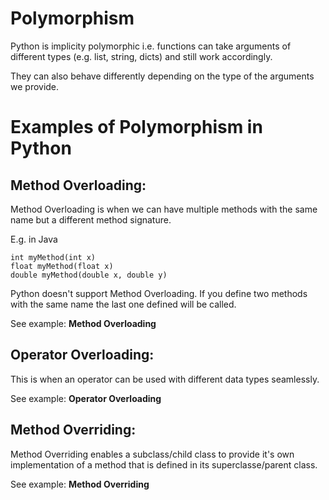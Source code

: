 # Polymorphism
Python is implicity polymorphic i.e. functions can take arguments of different types (e.g. list, string, dicts) and still work accordingly.

They can also behave differently depending on the type of the arguments we provide.

# Examples of Polymorphism in Python
## Method Overloading:
Method Overloading is when we can have multiple methods with the same name but a different method signature.

E.g. in Java

```
int myMethod(int x)
float myMethod(float x)
double myMethod(double x, double y)
```

Python doesn't support Method Overloading. If you define two methods with the same name the last one defined will be called.

See example: <strong>Method Overloading</strong>

## Operator Overloading:
This is when an operator can be used with different data types seamlessly.

See example: <strong>Operator Overloading</strong>

## Method Overriding:
Method Overriding enables a subclass/child class to provide it's own implementation of a method that is defined in its superclasse/parent class.

See example: <strong>Method Overriding</strong>
